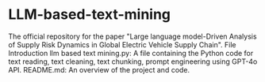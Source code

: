 # LLM-based-text-mining
The official repository for the paper "Large language model-Driven Analysis of Supply Risk Dynamics in Global Electric Vehicle Supply Chain".
File Introduction
llm based text mining.py: A file containing the Python code for text reading, text cleaning, text chunking, prompt engineering using GPT-4o API.
README.md: An overview of the project and code.
